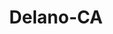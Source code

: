 ---
title: Delano-CA
slug: delano-ca
f_state:
- cms/state/california.md
f_locations:
- cms/payday-loan/advance-america-1301.md
- cms/payday-loan/advance-america-1340.md
- cms/payday-loan/allied-cash-advance-3825.md
- cms/payday-loan/califorina-budget-finance-5721.md
- cms/payday-loan/fastrip-financial-17939.md
- cms/payday-loan/fastrip-financial-17942.md
- cms/payday-loan/fastrip-financial-17943.md
- cms/payday-loan/popular-cash-express-69-24516.md
- cms/payday-loan/west-coast-cash-28679.md
- cms/payday-loan/west-coast-cash-28687.md
- cms/payday-loan/western-union-28738.md
updated-on: '2024-05-30T13:41:28.615Z'
created-on: '2024-05-30T13:41:28.615Z'
published-on: '2024-05-30T13:54:32.469Z'
f_city: Delano
layout: '[city].html'
tags: city
---